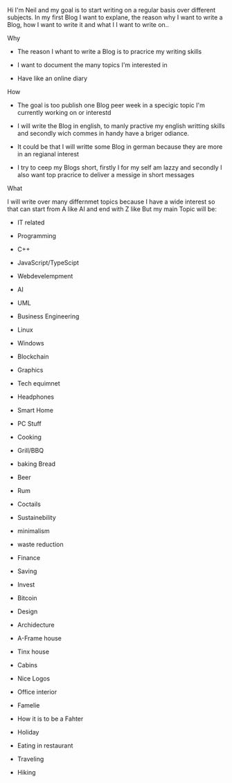 Hi I'm Neil and my goal is to start writing on a regular basis over different subjects. In my first Blog I want to explane, the reason why I want to write a Blog, how I want to write it and what I I want to write on..

  

Why

- The reason I whant to write a Blog is to pracrice my writing skills
    
- I want to document the many topics I'm interested in
    
- Have like an online diary
    

How

- The goal is too publish one Blog peer week in a specigic topic I'm currently working on or interestd
    
- I will write the Blog in english, to manly practive my english writting skills and secondly wich commes in handy have a briger odiance.
    
- It could be that I will writte some Blog in german because they are more in an regianal interest
    
- I try to ceep my Blogs short, firstly I for my self am lazzy and secondly I also want top pracrice to deliver a messige in short messages
    

  

What

I will write over many differnmet topics because I have a wide interest so that can start from A like AI and end with Z like But my main Topic will be:

- IT related
    

- Programming
    

- C++
    
- JavaScript/TypeScipt
    
- Webdevelempment
    

- AI
    
- UML
    
- Business Engineering
    
- Linux
    
- Windows
    
- Blockchain
    
- Graphics
    

- Tech equimnet
    

- Headphones
    
- Smart Home
    
- PC Stuff
    

- Cooking
    

- Grill/BBQ
    
- baking Bread
    
- Beer
    
- Rum
    
- Coctails
    

- Sustainebility
    

- minimalism
    
- waste reduction
    

- Finance
    

- Saving
    
- Invest
    
- Bitcoin
    

- Design
    

- Archidecture
    

- A-Frame house
    
- Tinx house
    
- Cabins
    

- Nice Logos
    
- Office interior
    

- Famelie
    

- How it is to be a Fahter
    
- Holiday
    
- Eating in restaurant
    
- Traveling
    
- Hiking